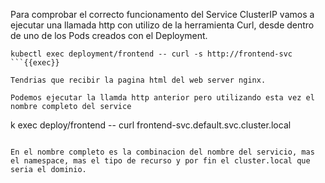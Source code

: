 Para comprobar el correcto funcionamento del Service ClusterIP vamos a ejecutar una llamada http con utilizo de la herramienta Curl, desde dentro de uno de los Pods creados con el Deployment.

```
kubectl exec deployment/frontend -- curl -s http://frontend-svc
```{{exec}}

Tendrias que recibir la pagina html del web server nginx. 

Podemos ejecutar la llamda http anterior pero utilizando esta vez el nombre completo del service

```
k exec deploy/frontend -- curl frontend-svc.default.svc.cluster.local
```{{exec}}

En el nombre completo es la combinacion del nombre del servicio, mas el namespace, mas el tipo de recurso y por fin el cluster.local que seria el dominio.